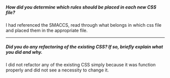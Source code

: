 ##### How did you determine which rules should be placed in each new CSS file?

I had referenced the SMACCS, read through what belongs in which css file and placed them in the appropriate file.

---

##### Did you do any refactoring of the existing CSS? If so, briefly explain what you did and why.

I did not refactor any of the existing CSS simply because it was function properly and did not see a necessity to change it. 
